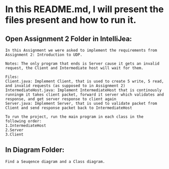 # In this README.md, I will present the files present and how to run it. 

## Open Assignment 2 Folder in IntelliJea:
	In this Assignment we were asked to implement the requirements from Assignment 2: Introduction to UDP.

	Notes: The only program that ends is Server cause it gets an invalid request, the Client and Intermediate host will wait for them.
	
	Files: 
	Client.java: Implement Client, that is used to create 5 write, 5 read, and invalid requests (as supposed to in Assignment 2)
	IntermediateHost.java: Implement IntermediateHost that is continously runningm it takes client packet, forward it server which validates and response, and get server response to client again
	Server.java: Implement Server, that is used to validate packet from Client and send response packet back to IntermediateHost

	To run the project, run the main program in each class in the following order: 
	1.IntermediateHost
	2.Server
	3.Client
	
## In Diagram Folder:
	Find a Seuqence diagram and a Class diagram.
